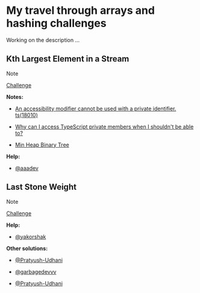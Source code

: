 # My travel through arrays and hashing challenges

Working on the description ...

## Kth Largest Element in a Stream

> [!NOTE]
> [Challenge](https://leetcode.com/problems/kth-largest-element-in-a-stream/description/)

**Notes:**

- [An accessibility modifier cannot be used with a private identifier. ts(18010)](https://github.com/microsoft/TypeScript/issues/44870)

- [Why can I access TypeScript private members when I shouldn't be able to?](https://stackoverflow.com/questions/12713659/why-can-i-access-typescript-private-members-when-i-shouldnt-be-able-to)

- [Min Heap Binary Tree](https://www.digitalocean.com/community/tutorials/min-heap-binary-tree)

**Help:**

- [@aaadev](https://leetcode.com/problems/kth-largest-element-in-a-stream/solutions/4779845/beats-89-81-efficient-kth-largest-element-in-a-stream-using-heap-typescript-javascript-ts-js/)

## Last Stone Weight

> [!NOTE]
> [Challenge](https://leetcode.com/problems/kth-largest-element-in-a-stream/description/)

**Help:**

- [@yakorshak](https://leetcode.com/problems/last-stone-weight/solutions/3372797/typescript-javascript-solution-using-heap)

**Other solutions:**

- [@Pratyush-Udhani](https://leetcode.com/problems/last-stone-weight/solutions/4130900/typescript-solution-with-custom-max-heap-recursive-priority-queue)

- [@garbagedevvv](https://leetcode.com/problems/last-stone-weight/solutions/2759701/solution-using-sorting-method-86-faster-typescript-js)

- [@Pratyush-Udhani](https://leetcode.com/problems/last-stone-weight/solutions/4130900/typescript-solution-with-custom-max-heap-recursive-priority-queue)

